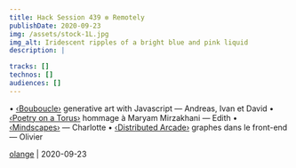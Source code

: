```yaml
---
title: Hack Session 439 ✼ Remotely
publishDate: 2020-09-23
img: /assets/stock-1L.jpg
img_alt: Iridescent ripples of a bright blue and pink liquid
description: |

tracks: []
technos: []
audiences: []
---
```


• [‹Bouboucle›](http://bouboucle.com) generative art with Javascript — Andreas, Ivan et David
• [‹Poetry on a Torus›](https://eviau.github.io/torus/) hommage à Maryam Mirzakhani — Edith
• [‹Mindscapes›](https://mindscapes.io) — Charlotte
• [‹Distributed Arcade›](https://github.com/olange/arcade) graphes dans le front-end — Olivier

[olange](https://github.com/olange) | 2020-09-23


